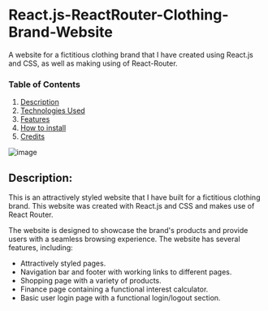 # React.js-ReactRouter-Clothing-Brand-Website
A website for a fictitious clothing brand that I have created using React.js and CSS, as well as making using of React-Router. 

### Table of Contents
1. [Description](#program-description)
2. [Technologies Used](#technologies)
3. [Features](#features)
4. [How to install](#how-to-install)
5. [Credits](#credits)

![image](https://user-images.githubusercontent.com/123034061/223580864-27bde6a7-dc1a-4706-b68a-d0f37a934f7e.png)

## Description: <a name="program-description"/>

This is an attractively styled website that I have built for a fictitious clothing brand. 
This website was created with React.js and CSS and makes use of React Router. 

The website is designed to showcase the brand's products and provide users with a seamless browsing experience. 
The website has several features, including:
   - Attractively styled pages.
   - Navigation bar and footer with working links to different pages.
   - Shopping page with a variety of products.
   - Finance page containing a functional interest calculator.
   - Basic user login page with a functional login/logout section.
